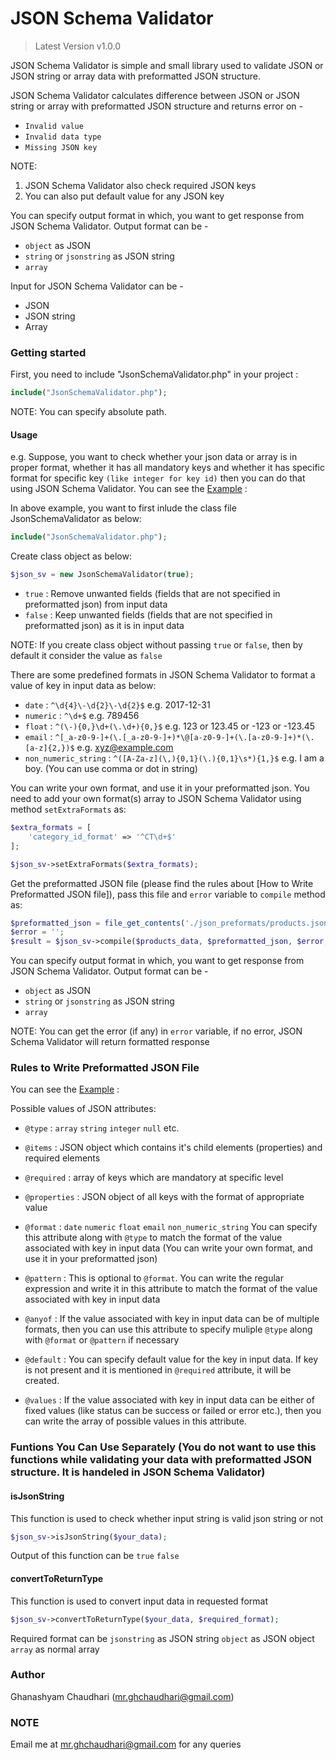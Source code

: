 # JSON Schema Validator

> Latest Version v1.0.0
 
JSON Schema Validator is simple and small library used to validate JSON or JSON string or array data with preformatted JSON structure.

JSON Schema Validator calculates difference between JSON or JSON string or array with preformatted JSON structure and returns error on -

* `Invalid value`
* `Invalid data type`
* `Missing JSON key`

NOTE:
1. JSON Schema Validator also check required JSON keys
2. You can also put default value for any JSON key

You can specify output format in which, you want to get response from JSON Schema Validator. Output format can be -

* `object` as JSON
* `string` or `jsonstring` as JSON string
* `array`

Input for JSON Schema Validator can be -

* JSON
* JSON string
* Array

### Getting started

First, you need to include "JsonSchemaValidator.php" in your project :

```PHP
include("JsonSchemaValidator.php");
```

NOTE: You can specify absolute path.

#### Usage

e.g. Suppose, you want to check whether your json data or array is in proper format, whether it has all mandatory keys and whether it has specific format for specific key `(like integer for key id)` then you can do that using JSON Schema Validator. You can see the [Example](https://github.com/ghana-c/JSON-Schema-Validator/blob/master/example.php) :

In above example, you want to first inlude the class file JsonSchemaValidator as below:

```PHP
include("JsonSchemaValidator.php");
```

Create class object as below:

```PHP
$json_sv = new JsonSchemaValidator(true);
```

* `true` : Remove unwanted fields (fields that are not specified in preformatted json) from input data
* `false` : Keep unwanted fields (fields that are not specified in preformatted json) as it is in input data

NOTE: If you create class object without passing `true` or `false`, then by default it consider the value as `false`

There are some predefined formats in JSON Schema Validator to format a value of key in input data as below:

* `date` : `^\d{4}\-\d{2}\-\d{2}$` e.g. 2017-12-31
* `numeric` : `^\d+$` e.g. 789456
* `float` : `^(\-){0,}\d+(\.\d+){0,}$` e.g. 123 or 123.45 or -123 or -123.45
* `email` : `^[_a-z0-9-]+(\.[_a-z0-9-]+)*\@[a-z0-9-]+(\.[a-z0-9-]+)*(\.[a-z]{2,})$` e.g. xyz@example.com
* `non_numeric_string` : `^([A-Za-z](\,){0,1}(\.){0,1}\s*){1,}$` e.g. I am a boy. (You can use comma or dot in string)

You can write your own format, and use it in your preformatted json. You need to add your own format(s) array to JSON Schema Validator using method `setExtraFormats` as:

```PHP
$extra_formats = [
	'category_id_format' => '^CT\d+$'
];

$json_sv->setExtraFormats($extra_formats);
```

Get the preformatted JSON file (please find the rules about [How to Write Preformatted JSON file]), pass this file and `error` variable to `compile` method as:

```PHP
$preformatted_json = file_get_contents('./json_preformats/products.json');
$error = '';
$result = $json_sv->compile($products_data, $preformatted_json, $error, 'string');
```

You can specify output format in which, you want to get response from JSON Schema Validator. Output format can be -

* `object` as JSON
* `string` or `jsonstring` as JSON string
* `array`

NOTE: You can get the error (if any) in `error` variable, if no error, JSON Schema Validator will return  formatted response

### Rules to Write Preformatted JSON File

You can see the [Example](https://github.com/ghana-c/JSON-Schema-Validator/blob/master/json_preformats/products.json) :

Possible values of JSON attributes:

* `@type` : `array` `string` `integer` `null` etc.

* `@items` : JSON object which contains it's child elements (properties) and required elements

* `@required` : array of keys which are mandatory at specific level

* `@properties` : JSON object of all keys with the format of appropriate value

* `@format` : `date` `numeric` `float` `email` `non_numeric_string` You can specify this attribute along with `@type` to match the format of the value associated with key in input data (You can write your own format, and use it in your preformatted json)

* `@pattern` : This is optional to `@format`. You can write the regular expression and write it in this attribute to match the format of the value associated with key in input data

* `@anyof` : If the value associated with key in input data can be of multiple formats, then you can use this attribute to specify muliple `@type` along with `@format` or `@pattern` if necessary

* `@default` : You can specify default value for the key in input data. If key is not present and it is mentioned in `@required` attribute, it will be created.

* `@values` : If the value associated with key in input data can be either of fixed values (like status can be success or failed or error etc.), then you can write the array of possible values in this attribute.

### Funtions You Can Use Separately (You do not want to use this functions while validating your data with preformatted JSON structure. It is handeled in JSON Schema Validator)

#### isJsonString

This function is used to check whether input string is valid json string or not

```PHP
$json_sv->isJsonString($your_data);
```

Output of this function can be `true` `false`

#### convertToReturnType

This function is used to convert input data in requested format

```PHP
$json_sv->convertToReturnType($your_data, $required_format);
```

Required format can be `jsonstring` as JSON string `object` as JSON object `array` as normal array

### Author

Ghanashyam Chaudhari (mr.ghchaudhari@gmail.com)

### NOTE

Email me at [mr.ghchaudhari@gmail.com](mailto:mr.ghchaudhari@gmail.com) for any queries
